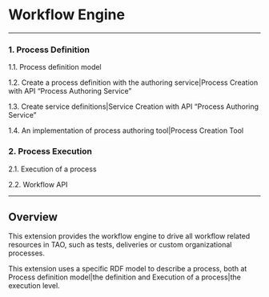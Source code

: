 <!--
parent: 'Documentation for core components'
created_at: '2011-03-09 15:28:12'
updated_at: '2013-03-13 13:00:50'
authors:
    - 'Jérôme Bogaerts'
tags:
    - 'Documentation for core components'
-->

Workflow Engine
===============

------------------------------------------------------------------------

### 1. Process Definition

1.1. Process definition model<br/>

1.2. Create a process definition with the authoring service|Process Creation with API “Process Authoring Service”<br/>

1.3. Create service definitions|Service Creation with API “Process Authoring Service”<br/>

1.4. An implementation of process authoring tool|Process Creation Tool

### 2. Process Execution

2.1. Execution of a process<br/>

2.2. Workflow API

------------------------------------------------------------------------

Overview
--------

This extension provides the workflow engine to drive all workflow related resources in TAO, such as tests, deliveries or custom organizational processes.<br/>

This extension uses a specific RDF model to describe a process, both at Process definition model|the definition and Execution of a process|the execution level.


